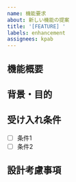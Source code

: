 ```yaml
---
name: 機能要求
about: 新しい機能の提案
title: '[FEATURE] '
labels: enhancement
assignees: kpab
---
```


## 機能概要
<!-- 実装したい機能の概要 -->

## 背景・目的
<!-- なぜこの機能が必要か -->

## 受け入れ条件
- [ ] 条件1
- [ ] 条件2

## 設計考慮事項
<!-- 技術的な検討事項 -->
